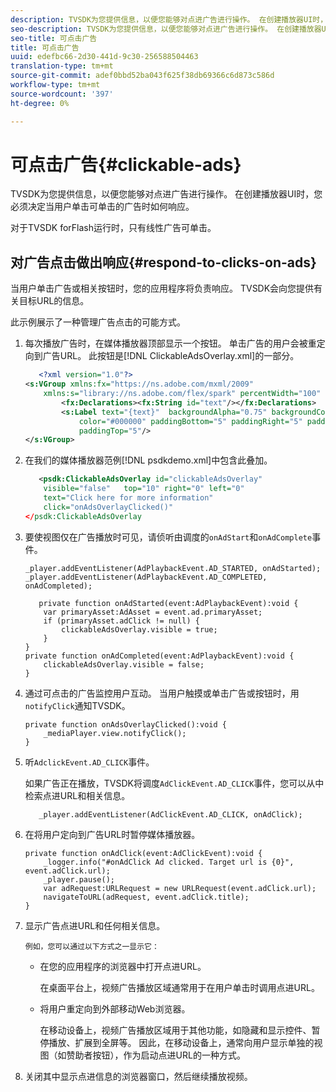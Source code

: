 ```yaml
---
description: TVSDK为您提供信息，以便您能够对点进广告进行操作。 在创建播放器UI时，您必须决定当用户单击可单击的广告时如何响应。
seo-description: TVSDK为您提供信息，以便您能够对点进广告进行操作。 在创建播放器UI时，您必须决定当用户单击可单击的广告时如何响应。
seo-title: 可点击广告
title: 可点击广告
uuid: edefbc66-2d30-441d-9c30-256588504463
translation-type: tm+mt
source-git-commit: adef0bbd52ba043f625f38db69366c6d873c586d
workflow-type: tm+mt
source-wordcount: '397'
ht-degree: 0%

---
```



# 可点击广告{#clickable-ads}

TVSDK为您提供信息，以便您能够对点进广告进行操作。 在创建播放器UI时，您必须决定当用户单击可单击的广告时如何响应。

对于TVSDK forFlash运行时，只有线性广告可单击。

## 对广告点击做出响应{#respond-to-clicks-on-ads}

当用户单击广告或相关按钮时，您的应用程序将负责响应。 TVSDK会向您提供有关目标URL的信息。

此示例展示了一种管理广告点击的可能方式。

1. 每次播放广告时，在媒体播放器顶部显示一个按钮。 单击广告的用户会被重定向到广告URL。 此按钮是[!DNL ClickableAdsOverlay.xml]的一部分。

   ```xml
      <?xml version="1.0"?> 
   <s:VGroup xmlns:fx="https://ns.adobe.com/mxml/2009"  
       xmlns:s="library://ns.adobe.com/flex/spark" percentWidth="100" horizontalAlign="center">     
           <fx:Declarations><fx:String id="text"/></fx:Declarations> 
           <s:Label text="{text}"  backgroundAlpha="0.75" backgroundColor="#DEDEDE"  
               color="#000000" paddingBottom="5" paddingRight="5" paddingLeft="5"  
               paddingTop="5"/> 
   </s:VGroup>
   ```

1. 在我们的媒体播放器范例[!DNL psdkdemo.xml]中包含此叠加。

   ```xml
      <psdk:ClickableAdsOverlay id="clickableAdsOverlay"  
       visible="false"   top="10" right="0" left="0"  
       text="Click here for more information"   
       click="onAdsOverlayClicked()" 
   </psdk:ClickableAdsOverlay
   ```

1. 要使视图仅在广告播放时可见，请侦听由调度的`onAdStart`和`onAdComplete`事件。

   ```
   _player.addEventListener(AdPlaybackEvent.AD_STARTED, onAdStarted); 
   _player.addEventListener(AdPlaybackEvent.AD_COMPLETED, onAdCompleted); 
   ```

   ```
      private function onAdStarted(event:AdPlaybackEvent):void { 
       var primaryAsset:AdAsset = event.ad.primaryAsset; 
       if (primaryAsset.adClick != null) { 
           clickableAdsOverlay.visible = true;  
       } 
   } 
   private function onAdCompleted(event:AdPlaybackEvent):void { 
       clickableAdsOverlay.visible = false; 
   }
   ```

1. 通过可点击的广告监控用户互动。 当用户触摸或单击广告或按钮时，用`notifyClick`通知TVSDK。

   ```
   private function onAdsOverlayClicked():void {     
       _mediaPlayer.view.notifyClick(); 
   }
   ```

1. 听`AdclickEvent.AD_CLICK`事件。

   如果广告正在播放，TVSDK将调度`AdClickEvent.AD_CLICK`事件，您可以从中检索点进URL和相关信息。

   ```
      _player.addEventListener(AdClickEvent.AD_CLICK, onAdClick);
   ```

1. 在将用户定向到广告URL时暂停媒体播放器。

   ```
   private function onAdClick(event:AdClickEvent):void { 
       _logger.info("#onAdClick Ad clicked. Target url is {0}", event.adClick.url);  
       _player.pause(); 
       var adRequest:URLRequest = new URLRequest(event.adClick.url); 
       navigateToURL(adRequest, event.adClick.title); 
   }
   ```

1. 显示广告点进URL和任何相关信息。

       例如，您可以通过以下方式之一显示它：
   
   * 在您的应用程序的浏览器中打开点进URL。

      在桌面平台上，视频广告播放区域通常用于在用户单击时调用点进URL。
   * 将用户重定向到外部移动Web浏览器。

      在移动设备上，视频广告播放区域用于其他功能，如隐藏和显示控件、暂停播放、扩展到全屏等。 因此，在移动设备上，通常向用户显示单独的视图（如赞助者按钮），作为启动点进URL的一种方式。

1. 关闭其中显示点进信息的浏览器窗口，然后继续播放视频。
